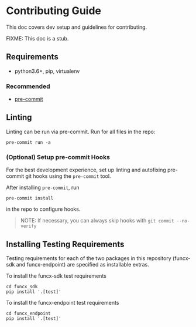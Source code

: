 # Contributing Guide

This doc covers dev setup and guidelines for contributing.

FIXME: This doc is a stub.

## Requirements

- python3.6+, pip, virtualenv

### Recommended

- [pre-commit](https://pre-commit.com/)

## Linting

Linting can be run via pre-commit. Run for all files in the repo:

    pre-commit run -a

### (Optional) Setup pre-commit Hooks

For the best development experience, set up linting and autofixing pre-commit
git hooks using the `pre-commit` tool.

After installing `pre-commit`, run

    pre-commit install

in the repo to configure hooks.

> NOTE: If necessary, you can always skip hooks with `git commit --no-verify`

## Installing Testing Requirements

Testing requirements for each of the two packages in this repository
(funcx-sdk and funcx-endpoint) are specified as installable extras.

To install the funcx-sdk test requirements

    cd funcx_sdk
    pip install '.[test]'

To install the funcx-endpoint test requirements

    cd funcx_endpoint
    pip install '.[test]'
